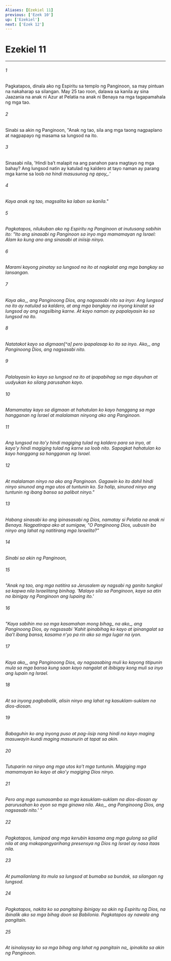 ```yaml
---
Aliases: [Ezekiel 11]
previous: ['Ezek 10']
up: ['Ezekiel']
next: ['Ezek 12']
---
```

# Ezekiel 11

***






















###### 1 










Pagkatapos, dinala ako ng Espiritu sa templo ng Panginoon, sa may pintuan na nakaharap sa silangan. May 25 tao roon, dalawa sa kanila ay sina Jaazania na anak ni Azur at Pelatia na anak ni Benaya na mga tagapamahala ng mga tao. 





















###### 2 










Sinabi sa akin ng Panginoon, "Anak ng tao, sila ang mga taong nagpaplano at nagpapayo ng masama sa lungsod na ito. 





















###### 3 










Sinasabi nila, 'Hindi baʼt malapit na ang panahon para magtayo ng mga bahay? Ang lungsod natin ay katulad ng kaldero at tayo naman ay parang mga karne sa loob <i class="trans-change">na hindi masusunog ng apoy_.' 





















###### 4 










Kaya anak ng tao, magsalita ka laban sa kanila." 





















###### 5 










Pagkatapos, nilukuban ako ng Espiritu ng Panginoon at inutusang sabihin ito: "Ito ang sinasabi ng Panginoon sa inyo mga mamamayan ng Israel: Alam ko kung ano ang sinasabi at iniisip ninyo. 





















###### 6 










Marami kayong pinatay sa lungsod na ito at nagkalat ang mga bangkay sa lansangan. 





















###### 7 










Kaya <i class="trans-change">ako_, ang Panginoong Dios, ang nagsasabi nito sa inyo: Ang lungsod na ito ay natulad sa kaldero, at ang mga bangkay na inyong kinalat sa lungsod ay ang nagsilbing karne. At kayo naman ay papalayasin ko sa lungsod na ito. 





















###### 8 










Natatakot kayo sa digmaan[^a] pero ipapalasap ko ito sa inyo. <i class="trans-change">Ako,_ ang Panginoong Dios, ang nagsasabi nito. 





















###### 9 










Palalayasin ko kayo sa lungsod na ito at ipapabihag sa mga dayuhan at uudyukan ko silang parusahan kayo. 





















###### 10 










Mamamatay kayo sa digmaan at hahatulan ko kayo hanggang sa mga hangganan ng Israel at malalaman ninyong ako ang Panginoon. 





















###### 11 










Ang lungsod na itoʼy hindi magiging tulad ng kaldero para sa inyo, at kayoʼy hindi magiging tulad ng karne sa loob nito. Sapagkat hahatulan ko kayo hanggang sa hangganan ng Israel. 





















###### 12 










At malalaman ninyo na ako ang Panginoon. Gagawin ko ito dahil hindi ninyo sinunod ang mga utos at tuntunin ko. Sa halip, sinunod ninyo ang tuntunin ng ibang bansa sa palibot ninyo." 





















###### 13 










Habang sinasabi ko ang ipinasasabi ng Dios, namatay si Pelatia na anak ni Benaya. Nagpatirapa ako at sumigaw, "O Panginoong Dios, uubusin ba ninyo ang lahat ng natitirang mga Israelita?" 





















###### 14 










Sinabi sa akin ng Panginoon, 





















###### 15 










"Anak ng tao, ang mga natitira sa Jerusalem ay nagsabi ng ganito tungkol sa kapwa nila Israelitang binihag. 'Malayo sila sa Panginoon, kaya sa atin na ibinigay ng Panginoon ang lupaing ito.' 





















###### 16 










"Kaya sabihin mo <i class="trans-change">sa mga kasamahan mong bihag_ na <i class="trans-change">ako_, ang Panginoong Dios, ay nagsasabi 'Kahit ipinabihag ko kayo at ipinangalat sa ibaʼt ibang bansa, kasama nʼyo pa rin ako sa mga lugar na iyon. 





















###### 17 










Kaya <i class="trans-change">ako_, ang Panginoong Dios, ay nagsasabing muli ko kayong titipunin mula sa mga bansa kung saan kayo nangalat at ibibigay kong muli sa inyo ang lupain ng Israel. 





















###### 18 










At sa inyong pagbabalik, alisin ninyo ang lahat ng kasuklam-suklam na dios-diosan. 





















###### 19 










Babaguhin ko ang inyong puso at pag-iisip nang hindi na kayo maging masuwayin kundi maging masunurin at tapat sa akin. 





















###### 20 










Tutuparin na ninyo ang mga utos koʼt mga tuntunin. Magiging mga mamamayan ko kayo at akoʼy magiging Dios ninyo. 





















###### 21 










Pero ang mga sumasamba sa mga kasuklam-suklam na dios-diosan ay parurusahan ko ayon sa mga ginawa nila. <i class="trans-change">Ako,_ ang Panginoong Dios, ang nagsasabi nito.' " 





















###### 22 










Pagkatapos, lumipad ang mga kerubin kasama ang mga gulong sa gilid nila at ang makapangyarihang presensya ng Dios ng Israel ay nasa itaas nila. 





















###### 23 










At pumailanlang ito mula sa lungsod at bumaba sa bundok, sa silangan ng lungsod. 





















###### 24 










Pagkatapos, nakita ko sa pangitaing ibinigay sa akin ng Espiritu ng Dios, na ibinalik ako sa mga bihag doon sa Babilonia. Pagkatapos ay nawala ang pangitain. 





















###### 25 










At isinalaysay ko sa mga bihag ang lahat ng <i class="trans-change">pangitain na_ ipinakita sa akin ng Panginoon.
